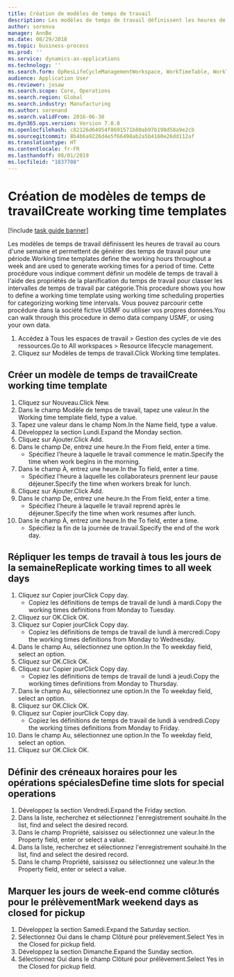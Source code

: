 ```yaml
---
title: Création de modèles de temps de travail
description: Les modèles de temps de travail définissent les heures de travail au cours d'une semaine et permettent de générer des temps de travail pour une période.
author: sorenva
manager: AnnBe
ms.date: 08/29/2018
ms.topic: business-process
ms.prod: ''
ms.service: dynamics-ax-applications
ms.technology: ''
ms.search.form: OpResLifeCycleManagementWorkspace, WorkTimeTable, WorkTimeCopyDayDialog
audience: Application User
ms.reviewer: josaw
ms.search.scope: Core, Operations
ms.search.region: Global
ms.search.industry: Manufacturing
ms.author: sorenand
ms.search.validFrom: 2016-06-30
ms.dyn365.ops.version: Version 7.0.0
ms.openlocfilehash: c82126d64954f8691571b80ab97b198d58a9e2cb
ms.sourcegitcommit: 8b4b6a9226d4e5f66498ab2a5b4160e26dd112af
ms.translationtype: HT
ms.contentlocale: fr-FR
ms.lasthandoff: 08/01/2019
ms.locfileid: "1837708"
---
```

# <a name="create-working-time-templates"></a><span data-ttu-id="832f5-103">Création de modèles de temps de travail</span><span class="sxs-lookup"><span data-stu-id="832f5-103">Create working time templates</span></span>

[!include [task guide banner](../../includes/task-guide-banner.md)]

<span data-ttu-id="832f5-104">Les modèles de temps de travail définissent les heures de travail au cours d'une semaine et permettent de générer des temps de travail pour une période.</span><span class="sxs-lookup"><span data-stu-id="832f5-104">Working time templates define the working hours throughout a week and are used to generate working times for a period of time.</span></span> <span data-ttu-id="832f5-105">Cette procédure vous indique comment définir un modèle de temps de travail à l'aide des propriétés de la planification du temps de travail pour classer les intervalles de temps de travail par catégorie.</span><span class="sxs-lookup"><span data-stu-id="832f5-105">This procedure shows you how to define a working time template using working time scheduling properties for categorizing working time intervals.</span></span> <span data-ttu-id="832f5-106">Vous pouvez parcourir cette procédure dans la société fictive USMF ou utiliser vos propres données.</span><span class="sxs-lookup"><span data-stu-id="832f5-106">You can walk through this procedure in demo data company USMF, or using your own data.</span></span>

1. <span data-ttu-id="832f5-107">Accédez à Tous les espaces de travail > Gestion des cycles de vie des ressources.</span><span class="sxs-lookup"><span data-stu-id="832f5-107">Go to All workspaces > Resource lifecycle management.</span></span>
2. <span data-ttu-id="832f5-108">Cliquez sur Modèles de temps de travail.</span><span class="sxs-lookup"><span data-stu-id="832f5-108">Click Working time templates.</span></span>

## <a name="create-working-time-template"></a><span data-ttu-id="832f5-109">Créer un modèle de temps de travail</span><span class="sxs-lookup"><span data-stu-id="832f5-109">Create working time template</span></span>
1. <span data-ttu-id="832f5-110">Cliquez sur Nouveau.</span><span class="sxs-lookup"><span data-stu-id="832f5-110">Click New.</span></span>
2. <span data-ttu-id="832f5-111">Dans le champ Modèle de temps de travail, tapez une valeur.</span><span class="sxs-lookup"><span data-stu-id="832f5-111">In the Working time template field, type a value.</span></span>
3. <span data-ttu-id="832f5-112">Tapez une valeur dans le champ Nom.</span><span class="sxs-lookup"><span data-stu-id="832f5-112">In the Name field, type a value.</span></span>
4. <span data-ttu-id="832f5-113">Développez la section Lundi.</span><span class="sxs-lookup"><span data-stu-id="832f5-113">Expand the Monday section.</span></span>
5. <span data-ttu-id="832f5-114">Cliquez sur Ajouter.</span><span class="sxs-lookup"><span data-stu-id="832f5-114">Click Add.</span></span>
6. <span data-ttu-id="832f5-115">Dans le champ De, entrez une heure.</span><span class="sxs-lookup"><span data-stu-id="832f5-115">In the From field, enter a time.</span></span>
    * <span data-ttu-id="832f5-116">Spécifiez l'heure à laquelle le travail commence le matin.</span><span class="sxs-lookup"><span data-stu-id="832f5-116">Specify the time when work begins in the morning.</span></span>  
7. <span data-ttu-id="832f5-117">Dans le champ À, entrez une heure.</span><span class="sxs-lookup"><span data-stu-id="832f5-117">In the To field, enter a time.</span></span>
    * <span data-ttu-id="832f5-118">Spécifiez l'heure à laquelle les collaborateurs prennent leur pause déjeuner.</span><span class="sxs-lookup"><span data-stu-id="832f5-118">Specify the time when workers break for lunch.</span></span>  
8. <span data-ttu-id="832f5-119">Cliquez sur Ajouter.</span><span class="sxs-lookup"><span data-stu-id="832f5-119">Click Add.</span></span>
9. <span data-ttu-id="832f5-120">Dans le champ De, entrez une heure.</span><span class="sxs-lookup"><span data-stu-id="832f5-120">In the From field, enter a time.</span></span>
    * <span data-ttu-id="832f5-121">Spécifiez l'heure à laquelle le travail reprend après le déjeuner.</span><span class="sxs-lookup"><span data-stu-id="832f5-121">Specify the time when work resumes after lunch.</span></span>  
10. <span data-ttu-id="832f5-122">Dans le champ À, entrez une heure.</span><span class="sxs-lookup"><span data-stu-id="832f5-122">In the To field, enter a time.</span></span>
    * <span data-ttu-id="832f5-123">Spécifiez la fin de la journée de travail.</span><span class="sxs-lookup"><span data-stu-id="832f5-123">Specify the end of the work day.</span></span>  

## <a name="replicate-working-times-to-all-week-days"></a><span data-ttu-id="832f5-124">Répliquer les temps de travail à tous les jours de la semaine</span><span class="sxs-lookup"><span data-stu-id="832f5-124">Replicate working times to all week days</span></span>
1. <span data-ttu-id="832f5-125">Cliquez sur Copier jour</span><span class="sxs-lookup"><span data-stu-id="832f5-125">Click Copy day.</span></span>
    * <span data-ttu-id="832f5-126">Copiez les définitions de temps de travail de lundi à mardi.</span><span class="sxs-lookup"><span data-stu-id="832f5-126">Copy the working times definitions from Monday to Tuesday.</span></span>  
2. <span data-ttu-id="832f5-127">Cliquez sur OK.</span><span class="sxs-lookup"><span data-stu-id="832f5-127">Click OK.</span></span>
3. <span data-ttu-id="832f5-128">Cliquez sur Copier jour</span><span class="sxs-lookup"><span data-stu-id="832f5-128">Click Copy day.</span></span>
    * <span data-ttu-id="832f5-129">Copiez les définitions de temps de travail de lundi à mercredi.</span><span class="sxs-lookup"><span data-stu-id="832f5-129">Copy the working times definitions from Monday to Wednesday.</span></span>  
4. <span data-ttu-id="832f5-130">Dans le champ Au, sélectionnez une option.</span><span class="sxs-lookup"><span data-stu-id="832f5-130">In the To weekday field, select an option.</span></span>
5. <span data-ttu-id="832f5-131">Cliquez sur OK.</span><span class="sxs-lookup"><span data-stu-id="832f5-131">Click OK.</span></span>
6. <span data-ttu-id="832f5-132">Cliquez sur Copier jour</span><span class="sxs-lookup"><span data-stu-id="832f5-132">Click Copy day.</span></span>
    * <span data-ttu-id="832f5-133">Copiez les définitions de temps de travail de lundi à jeudi.</span><span class="sxs-lookup"><span data-stu-id="832f5-133">Copy the working times definitions from Monday to Thursday.</span></span>  
7. <span data-ttu-id="832f5-134">Dans le champ Au, sélectionnez une option.</span><span class="sxs-lookup"><span data-stu-id="832f5-134">In the To weekday field, select an option.</span></span>
8. <span data-ttu-id="832f5-135">Cliquez sur OK.</span><span class="sxs-lookup"><span data-stu-id="832f5-135">Click OK.</span></span>
9. <span data-ttu-id="832f5-136">Cliquez sur Copier jour</span><span class="sxs-lookup"><span data-stu-id="832f5-136">Click Copy day.</span></span>
    * <span data-ttu-id="832f5-137">Copiez les définitions de temps de travail de lundi à vendredi.</span><span class="sxs-lookup"><span data-stu-id="832f5-137">Copy the working times definitions from Monday to Friday.</span></span>  
10. <span data-ttu-id="832f5-138">Dans le champ Au, sélectionnez une option.</span><span class="sxs-lookup"><span data-stu-id="832f5-138">In the To weekday field, select an option.</span></span>
11. <span data-ttu-id="832f5-139">Cliquez sur OK.</span><span class="sxs-lookup"><span data-stu-id="832f5-139">Click OK.</span></span>

## <a name="define-time-slots-for-special-operations"></a><span data-ttu-id="832f5-140">Définir des créneaux horaires pour les opérations spéciales</span><span class="sxs-lookup"><span data-stu-id="832f5-140">Define time slots for special operations</span></span>
1. <span data-ttu-id="832f5-141">Développez la section Vendredi.</span><span class="sxs-lookup"><span data-stu-id="832f5-141">Expand the Friday section.</span></span>
2. <span data-ttu-id="832f5-142">Dans la liste, recherchez et sélectionnez l'enregistrement souhaité.</span><span class="sxs-lookup"><span data-stu-id="832f5-142">In the list, find and select the desired record.</span></span>
3. <span data-ttu-id="832f5-143">Dans le champ Propriété, saisissez ou sélectionnez une valeur.</span><span class="sxs-lookup"><span data-stu-id="832f5-143">In the Property field, enter or select a value.</span></span>
4. <span data-ttu-id="832f5-144">Dans la liste, recherchez et sélectionnez l'enregistrement souhaité.</span><span class="sxs-lookup"><span data-stu-id="832f5-144">In the list, find and select the desired record.</span></span>
5. <span data-ttu-id="832f5-145">Dans le champ Propriété, saisissez ou sélectionnez une valeur.</span><span class="sxs-lookup"><span data-stu-id="832f5-145">In the Property field, enter or select a value.</span></span>

## <a name="mark-weekend-days-as-closed-for-pickup"></a><span data-ttu-id="832f5-146">Marquer les jours de week-end comme clôturés pour le prélèvement</span><span class="sxs-lookup"><span data-stu-id="832f5-146">Mark weekend days as closed for pickup</span></span>
1. <span data-ttu-id="832f5-147">Développez la section Samedi.</span><span class="sxs-lookup"><span data-stu-id="832f5-147">Expand the Saturday section.</span></span>
2. <span data-ttu-id="832f5-148">Sélectionnez Oui dans le champ Clôturé pour prélèvement.</span><span class="sxs-lookup"><span data-stu-id="832f5-148">Select Yes in the Closed for pickup field.</span></span>
3. <span data-ttu-id="832f5-149">Développez la section Dimanche.</span><span class="sxs-lookup"><span data-stu-id="832f5-149">Expand the Sunday section.</span></span>
4. <span data-ttu-id="832f5-150">Sélectionnez Oui dans le champ Clôturé pour prélèvement.</span><span class="sxs-lookup"><span data-stu-id="832f5-150">Select Yes in the Closed for pickup field.</span></span>

